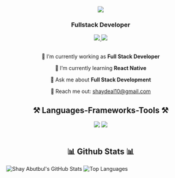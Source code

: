 <h1 align="center">
    <img src="https://readme-typing-svg.herokuapp.com/?font=Righteous&size=35&center=true&vCenter=true&width=500&height=70&duration=4000&lines=Hi+There!+👋;+I'm+Shay+Abutbul!;" />
</h1>
<h3 align="center">Fullstack Developer</h3>


<div align="center"> 
  <a href="mailto:shaydeal10@gmail.com" target="_blank">
    <img src="https://img.shields.io/badge/Gmail-D14836?style=for-the-badge&logo=gmail&logoColor=white" target="_blank" />
  </a> 
  <a href="#" target="_blank">
    <img src="https://img.shields.io/badge/LinkedIn-0077B5?style=for-the-badge&logo=linkedin&logoColor=white" target="_blank" />
  </a>
</div>

<br> 

<div align="center">
 
 🔭 I’m currently working as **Full Stack Developer**
 
 🌱 I’m currently learning **React Native**

💬 Ask me about **Full Stack Development**

📧 Reach me out: shaydeal10@gmail.com

 </div>

<h2 align="center">⚒️ Languages-Frameworks-Tools ⚒️</h2>
<div align="center">
    <img src="https://skillicons.dev/icons?i=html,css,vscode,github" />
    <img src="https://skillicons.dev/icons?i=python,mysql,javascript,mongodb,git,vue,c,nodejs" /><br>
</div>

<br/>

<h2 align="center">📊 Github Stats 📊</h2>

![Shay Abutbul's GitHub Stats](https://github-readme-stats.vercel.app/api?username=ShadowMaster0&show_icons=true&theme=radical)
![Top Languages](https://github-readme-stats.vercel.app/api/top-langs/?username=ShadowMaster0&show_icons=true&theme=radical)

